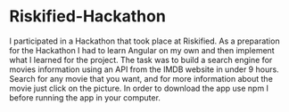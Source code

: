 # Riskified-Hackathon
I participated in a Hackathon that took place at Riskified.  As a preparation for the Hackathon I had to learn Angular on my own and then implement what I learned for the project. The task was to build a search engine for movies information using an API from the IMDB website in under 9 hours. Search for any movie that you want, and for more information about the movie just click on the picture. In order to download the app use npm I before running the app in your computer.
